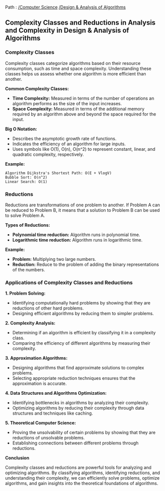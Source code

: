 Path : [/Computer Science](<..\..\index.md>) [/Design & Analysis of Algorithms](<..\index.md>)
## Complexity Classes and Reductions in Analysis and Complexity in Design & Analysis of Algorithms

### Complexity Classes

Complexity classes categorize algorithms based on their resource consumption, such as time and space complexity. Understanding these classes helps us assess whether one algorithm is more efficient than another. 


**Common Complexity Classes:**

* **Time Complexity:** Measured in terms of the number of operations an algorithm performs as the size of the input increases.
* **Space Complexity:** Measured in terms of the additional memory required by an algorithm above and beyond the space required for the input.


**Big O Notation:**
- Describes the asymptotic growth rate of functions.
- Indicates the efficiency of an algorithm for large inputs.
- Uses symbols like O(1), O(n), O(n^2) to represent constant, linear, and quadratic complexity, respectively.


**Example:**
```
Algorithm Dijkstra's Shortest Path: O(E + VlogV)
Bubble Sort: O(n^2)
Linear Search: O(1)
```


### Reductions

Reductions are transformations of one problem to another. If Problem A can be reduced to Problem B, it means that a solution to Problem B can be used to solve Problem A.


**Types of Reductions:**

* **Polynomial time reduction:** Algorithm runs in polynomial time.
* **Logarithmic time reduction:** Algorithm runs in logarithmic time.


**Example:**
- **Problem:** Multiplying two large numbers.
- **Reduction:** Reduce to the problem of adding the binary representations of the numbers.


### Applications of Complexity Classes and Reductions

**1. Problem Solving:**
- Identifying computationally hard problems by showing that they are reductions of other hard problems.
- Designing efficient algorithms by reducing them to simpler problems.


**2. Complexity Analysis:**
- Determining if an algorithm is efficient by classifying it in a complexity class.
- Comparing the efficiency of different algorithms by measuring their complexity.


**3. Approximation Algorithms:**
- Designing algorithms that find approximate solutions to complex problems.
- Selecting appropriate reduction techniques ensures that the approximation is accurate.


**4. Data Structures and Algorithms Optimization:**
- Identifying bottlenecks in algorithms by analyzing their complexity.
- Optimizing algorithms by reducing their complexity through data structures and techniques like caching.


**5. Theoretical Computer Science:**
- Proving the unsolvability of certain problems by showing that they are reductions of unsolvable problems.
- Establishing connections between different problems through reductions.

**Conclusion**

Complexity classes and reductions are powerful tools for analyzing and optimizing algorithms. By classifying algorithms, identifying reductions, and understanding their complexity, we can efficiently solve problems, optimize algorithms, and gain insights into the theoretical foundations of algorithms.
